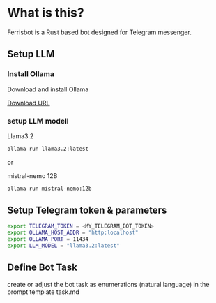 # What is this?

Ferrisbot is a Rust based bot designed for Telegram messenger.

## Setup LLM

### Install Ollama

Download and install Ollama

[Download URL](https://ollama.com/download)

### setup LLM modell

Llama3.2

```bash
ollama run llama3.2:latest
```

or

mistral-nemo 12B

```bash
ollama run mistral-nemo:12b
```

## Setup Telegram token & parameters

```bash
export TELEGRAM_TOKEN = <MY_TELEGRAM_BOT_TOKEN>
export OLLAMA_HOST_ADDR = "http:localhost"
export OLLAMA_PORT = 11434
export LLM_MODEL = "llama3.2:latest"
```

## Define Bot Task

create or adjust the bot task as enumerations (natural language) in the prompt template task.md
